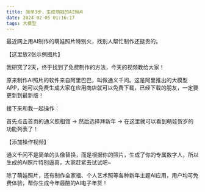 ```yaml
---
title: 简单3步，生成萌娃的AI照片
date: 2024-02-05 01:16:17
tags: 大模型
---
```




最近网上用AI制作的萌娃照片特别火，找别人帮忙制作还挺贵的。

【这里放2张示例图片】

我研究了2天，终于找到了免费制作的方法，今天的视频教给大家！

原来制作AI照片的软件来自阿里巴巴，叫做通义千问。这是阿里推出的大模型APP，她可以免费生成大家在应用商店就可以免费下载，已经下载的朋友，一定要更新到最新版！

接下来和我一起操作：

首先点击首页的通义照相馆 → 然后选择拜新年 → 在这里就可以看到萌娃贺岁的功能列表了！

【添加操作视频】

通义千问不是简单的头像替换，而是根据你的照片，生成了你的专属数字人，所以生成的AI照片特别逼真，大家赶紧去试试吧~


除了萌娃照片，还有制作全家福、个人艺术照等各种新年主题AI应用，用户均可免费体验，帮你生成今年最酷的AI电子年货！
